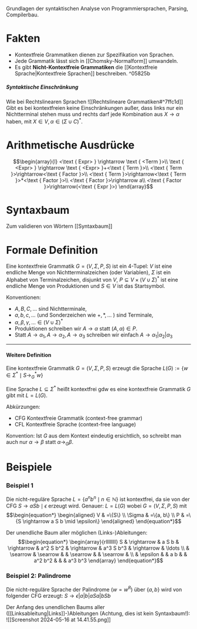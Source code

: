 Grundlagen der syntaktischen Analyse von Programmiersprachen, Parsing, Compilerbau.

# Fakten
- Kontextfreie Grammatiken dienen zur Spezifikation von Sprachen. 
- Jede Grammatik lässt sich in [[Chomsky-Normalform]] umwandeln.
- Es gibt **Nicht-Kontextfreie Grammatiken** die [[Kontextfreie Sprache|Kontextfreie Sprachen]] beschreiben. ^05825b


##### Syntaktische Einschränkung
Wie bei Rechtslinearen Sprachen
![[Rechtslineare Grammatiken#^7ffc1d]]
Gibt es bei kontextfreien keine Einschränkungen außer, dass links nur ein Nichtterminal stehen muss und rechts darf jede Kombination aus $X \rightarrow \alpha$ haben, mit $X \in V, \alpha \in(\Sigma \cup C)^*$.

# Arithmetische Ausdrücke
$$\begin{array}{l}
<\text { Expr> } \rightarrow \text { <Term }>\\
\text { <Expr> } \rightarrow \text { <Expr> }+<\text { Term }>\\
<\text { Term }>\rightarrow<\text { Factor }>\\
<\text { Term }>\rightarrow<\text { Term }>*<\text { Factor }>\\
<\text { Factor }>\rightarrow a\\
<\text { Factor }>\rightarrow(<\text { Expr }>)
\end{array}$$

# Syntaxbaum
Zum validieren von Wörtern 
[[Syntaxbaum]]



# Formale Definition
Eine kontextfreie Grammatik $G=(V, \Sigma, P, S)$ ist ein 4-Tupel:
$V$ ist eine endliche Menge von Nichtterminalzeichen (oder Variablen),
$\Sigma$ ist ein Alphabet von Terminalzeichen, disjunkt von $V$,
$P \subseteq V \times(V \cup \Sigma)^*$ ist eine endliche Menge von Produktionen und $S \in V$ ist das Startsymbol.

Konventionen:
- $A, B, C, \ldots$ sind Nichtterminale,
- $a, b, c, \ldots$ (und Sonderzeichen wie $+, *, \ldots$ ) sind Terminale,
- $\alpha, \beta, \gamma, \ldots \in(V \cup \Sigma)^*$
- Produktionen schreiben wir $A \rightarrow \alpha$ statt $(A, \alpha) \in P$.
- Statt $A \rightarrow \alpha_1, A \rightarrow \alpha_2, A \rightarrow \alpha_3$ schreiben wir einfach $A \rightarrow \alpha_1\left|\alpha_2\right| \alpha_3$
____
#### Weitere Definition
Eine kontextfreie Grammatik $G=(V, \Sigma, P, S)$ erzeugt die Sprache
$L(G):=\left\{w \in \Sigma^* \mid S \rightarrow_G^* w\right\}$

Eine Sprache $L \subseteq \Sigma^*$ heißt kontextfrei gdw es eine kontextfreie Grammatik $G$ gibt mit $L=L(G)$.

Abkürzungen:
- CFG Kontextfreie Grammatik (context-free grammar)
- CFL Kontextfreie Sprache (context-free language)

Konvention:
Ist $G$ aus dem Kontext eindeutig ersichtlich, so schreibt man auch nur $\alpha \rightarrow \beta$ statt $\alpha \rightarrow_G \beta$.





# Beispiele

### Beispiel 1
Die nicht-reguläre Sprache $L=\left\{a^n b^n \mid n \in \mathbb{N}\right\}$ ist kontextfrei, da sie von der CFG
$S \rightarrow a S b \mid \epsilon$
erzeugt wird. Genauer: $L=L(G)$ wobei $G=(V, \Sigma, P, S)$ mit
$$\begin{equation*}
\begin{aligned}
V & =\{S\} \\
\Sigma & =\{a, b\} \\
P & =\{S \rightarrow a S b \mid \epsilon\}
\end{aligned}
\end{equation*}$$

Der unendliche Baum aller möglichen (Links-)Ableitungen:
$$\begin{equation*}
\begin{array}{rllllllll}
S & \rightarrow & a S b & \rightarrow & a^2 S b^2 & \rightarrow & a^3 S b^3 & \rightarrow & \ldots \\
& \searrow & \searrow & & \searrow & & \searrow & \\
& \epsilon & & a b & & a^2 b^2 & & & a^3 b^3
\end{array}
\end{equation*}$$



### Beispiel 2: Palindrome
Die nicht-reguläre Sprache der Palindrome $\left(w=w^R\right)$ über $\{a, b\}$ wird von folgender CFG erzeugt:
$S \rightarrow \epsilon|a| b|a S a| b S b$

Der Anfang des unendlichen Baums aller ([[Linksableitung|Links]]-)Ableitungen (Achtung, dies ist kein Syntaxbaum!):
![[Screenshot 2024-05-16 at 14.41.55.png]]